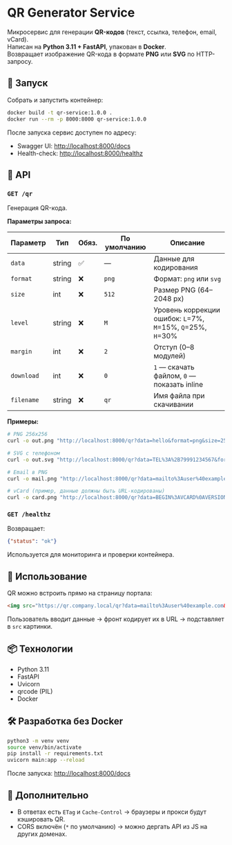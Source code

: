 
# QR Generator Service

Микросервис для генерации **QR-кодов** (текст, ссылка, телефон, email, vCard).  
Написан на **Python 3.11 + FastAPI**, упакован в **Docker**.  
Возвращает изображение QR-кода в формате **PNG** или **SVG** по HTTP-запросу.

## 🚀 Запуск

Собрать и запустить контейнер:

```bash
docker build -t qr-service:1.0.0 .
docker run --rm -p 8000:8000 qr-service:1.0.0
```

После запуска сервис доступен по адресу:  
- Swagger UI: [http://localhost:8000/docs](http://localhost:8000/docs)  
- Health-check: [http://localhost:8000/healthz](http://localhost:8000/healthz)  

## 🔧 API

### `GET /qr`

Генерация QR-кода.

**Параметры запроса:**

| Параметр   | Тип    | Обяз. | По умолчанию | Описание |
|------------|--------|-------|--------------|----------|
| `data`     | string | ✅     | —            | Данные для кодирования |
| `format`   | string | ❌     | `png`        | Формат: `png` или `svg` |
| `size`     | int    | ❌     | `512`        | Размер PNG (64–2048 px) |
| `level`    | string | ❌     | `M`          | Уровень коррекции ошибок: `L`=7%, `M`=15%, `Q`=25%, `H`=30% |
| `margin`   | int    | ❌     | `2`          | Отступ (0–8 модулей) |
| `download` | int    | ❌     | `0`          | `1` — скачать файлом, `0` — показать inline |
| `filename` | string | ❌     | `qr`         | Имя файла при скачивании |

**Примеры:**

```bash
# PNG 256x256
curl -o out.png "http://localhost:8000/qr?data=hello&format=png&size=256"

# SVG с телефоном
curl -o out.svg "http://localhost:8000/qr?data=TEL%3A%2B79991234567&format=svg"

# Email в PNG
curl -o mail.png "http://localhost:8000/qr?data=mailto%3Auser%40example.com&format=png&size=512"

# vCard (пример, данные должны быть URL-кодированы)
curl -o card.png "http://localhost:8000/qr?data=BEGIN%3AVCARD%0AVERSION%3A3.0%0AFN%3AIvan%20Ivanov%0AEND%3AVCARD&format=png"
```

### `GET /healthz`

Возвращает:
```json
{"status": "ok"}
```
Используется для мониторинга и проверки контейнера.

## 👀 Использование

QR можно встроить прямо на страницу портала:

```html
<img src="https://qr.company.local/qr?data=mailto%3Auser%40example.com&format=png&size=512" alt="QR">
```

Пользователь вводит данные → фронт кодирует их в URL → подставляет в `src` картинки.

## 📦 Технологии

- Python 3.11  
- FastAPI  
- Uvicorn  
- qrcode (PIL)  
- Docker  

## 🛠️ Разработка без Docker

```bash
python3 -m venv venv
source venv/bin/activate
pip install -r requirements.txt
uvicorn main:app --reload
```

После запуска: [http://localhost:8000/docs](http://localhost:8000/docs)

## 📌 Дополнительно

- В ответах есть `ETag` и `Cache-Control` → браузеры и прокси будут кэшировать QR.  
- CORS включён (`*` по умолчанию) → можно дергать API из JS на других доменах.   


